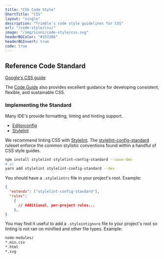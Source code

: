 ```yaml
---
title: "CSS Code Style"
ShortTitle: "CSS"
layout: "single"
description: "Trimble's code style guidelines for CSS"
url: "/code-style/css/"
image: "/img/icons/code-style/css.svg"
headerBGColor: "#157286"
headerBGInvert: true
code: true
---
```


## Reference Code Standard

[Google's CSS guide](https://google.github.io/styleguide/htmlcssguide.html#CSS)

The [Code Guide](https://codeguide.co/#css) also provides excellent guidance for developing consistent, flexible, and sustainable CSS.

### Implementing the Standard

Many IDE's provide formatting, linting and hinting support.

- [Editorconfig](https://editorconfig.org/)
- [Stylelint](https://stylelint.io)

We recommend linting CSS with [Stylelint](https://stylelint.io). The [stylelint-config-standard](https://github.com/stylelint/stylelint-config-standard)
ruleset enforce the common stylistic conventions found within a handful of CSS style guides.

```sh
npm install stylelint stylelint-config-standard --save-dev
# or
yarn add stylelint stylelint-config-standard --dev
```

You should have a `.stylelintrc` file in your project's root. Example:

```json
{
  "extends": ["stylelint-config-standard"],
  "rules":
    {
      // Additional, per-project rules...
    },
}
```

You may find it useful to add a `.styleintignore` file to your project's root so linting is not ran on minified and other file types. Example:

```txt
node-modules/
*.min.css
*.html
*.svg
```
